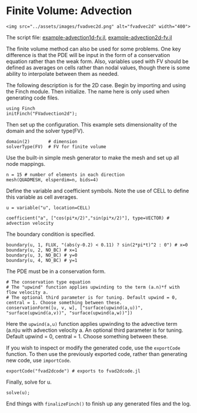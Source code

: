 # Finite Volume: Advection

```@raw html
<img src="../assets/images/fvadvec2d.png" alt="fvadvec2d" width="400">
```

The script file: [example-advection1d-fv.jl](https://github.com/paralab/Finch/blob/master/src/examples/example-advection1d-fv.jl), 
[example-advection2d-fv.jl](https://github.com/paralab/Finch/blob/master/src/examples/example-advection2d-fv.jl)

The finite volume method can also be used for some problems. One key difference is that the PDE will be input in the form of a conservation equation rather than the weak form. Also, variables used with FV should be defined as averages on cells rather than nodal values, though there is some ability to interpolate between them as needed. 

The following description is for the 2D case. Begin by importing and using the Finch module. Then initialize. The name here is only used when generating code files.
```
using Finch
initFinch("FVadvection2d");
```
Then set up the configuration. This example sets dimensionality of the domain and the solver type(FV).
```
domain(2) 		# dimension
solverType(FV)	# FV for finite volume
```
Use the built-in simple mesh generator to make the mesh and set up all node mappings.
```
n = 15 # number of elements in each direction
mesh(QUADMESH, elsperdim=n, bids=4)
```
Define the variable and coefficient symbols. Note the use of CELL to define this variable as cell averages.
```
u = variable("u", location=CELL)

coefficient("a", ["cos(pi*x/2)","sin(pi*x/2)"], type=VECTOR) # advection velocity
```
The boundary condition is specified.
```
boundary(u, 1, FLUX, "(abs(y-0.2) < 0.11) ? sin(2*pi*t)^2 : 0") # x=0
boundary(u, 2, NO_BC) # x=1
boundary(u, 3, NO_BC) # y=0
boundary(u, 4, NO_BC) # y=1
```
The PDE must be in a conservation form.
```
# The conservation type equation
# The "upwind" function applies upwinding to the term (a.n)*f with flow velocity a.
# The optional third parameter is for tuning. Default upwind = 0, central = 1. Choose something between these.
conservationForm([u, v, w], ["surface(upwind(a,u))", "surface(upwind(a,v))", "surface(upwind(a,w))"]) 
```
Here the `upwind(a,u)` function applies upwinding to the advective term (a.n)u with advection velocity a. An optional third parameter is for tuning. Default upwind = 0, central = 1. Choose something between these.

If you wish to inspect or modify the generated code, use the `exportCode` function. To then use the previously exported code, rather than generating new code, use `importCode`.
```
exportCode("fvad2dcode") # exports to fvad2dcode.jl
```
Finally, solve for u.
```
solve(u);
```
End things with `finalizeFinch()` to finish up any generated files and the log.